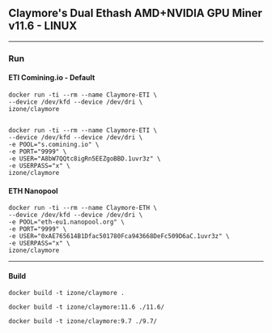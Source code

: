## Claymore's Dual Ethash AMD+NVIDIA GPU Miner v11.6 - LINUX
-----

### Run

#### ETI Comining.io - Default
```
docker run -ti --rm --name Claymore-ETI \
--device /dev/kfd --device /dev/dri \
izone/claymore
```
```
```
```
docker run -ti --rm --name Claymore-ETI \
--device /dev/kfd --device /dev/dri \
-e POOL="s.comining.io" \
-e PORT="9999" \
-e USER="A8bW7QQtc8igRn5EEZgoBBD.1uvr3z" \
-e USERPASS="x" \
izone/claymore
```

#### ETH Nanopool
```
docker run -ti --rm --name Claymore-ETH \
--device /dev/kfd --device /dev/dri \
-e POOL="eth-eu1.nanopool.org" \
-e PORT="9999" \
-e USER="0xAE765614B1Dfac501780Fca943668DeFc509D6aC.1uvr3z" \
-e USERPASS="x" \
izone/claymore
```

-----
#### Build
```
docker build -t izone/claymore .
```
```
docker build -t izone/claymore:11.6 ./11.6/
```
```
docker build -t izone/claymore:9.7 ./9.7/
```

